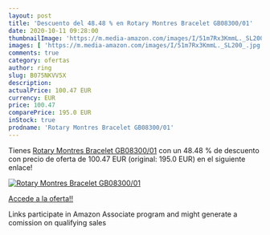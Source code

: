```yaml
---
layout: post
title: 'Descuento del 48.48 % en Rotary Montres Bracelet GB08300/01'
date: 2020-10-11 09:28:00
thumbnailImage: 'https://m.media-amazon.com/images/I/51m7Rx3KmmL._SL200_.jpg'
images: [ 'https://m.media-amazon.com/images/I/51m7Rx3KmmL._SL200_.jpg' ]
comments: true
category: ofertas
author: ring
slug: B075NKVV5X
description:
actualPrice: 100.47 EUR
currency: EUR
price: 100.47
comparePrice: 195.0 EUR
inStock: true
prodname: 'Rotary Montres Bracelet GB08300/01'
---
```


Tienes [Rotary Montres Bracelet GB08300/01](https://www.amazon.fr/dp/B075NKVV5X/?tag=tolees0d-21) con un 48.48 % de descuento con precio de oferta de 100.47 EUR (original: 195.0 EUR) en el siguiente enlace!

[![Rotary Montres Bracelet GB08300/01](https://m.media-amazon.com/images/I/51m7Rx3KmmL._SL200_.jpg)](https://www.amazon.fr/dp/B075NKVV5X/?tag=tolees0d-21)

[Accede a la oferta!!](https://www.amazon.fr/dp/B075NKVV5X/?tag=tolees0d-21)

Links participate in Amazon Associate program and might generate a comission on qualifying sales


